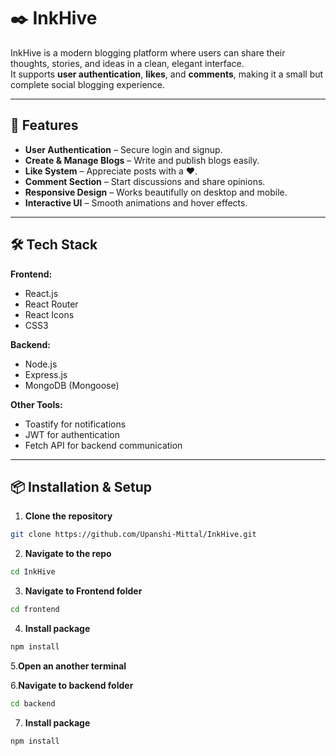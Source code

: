 # ✒️ InkHive

InkHive is a modern blogging platform where users can share their thoughts, stories, and ideas in a clean, elegant interface.  
It supports **user authentication**, **likes**, and **comments**, making it a small but complete social blogging experience.

---

## 🚀 Features
- **User Authentication** – Secure login and signup.
- **Create & Manage Blogs** – Write and publish blogs easily.
- **Like System** – Appreciate posts with a ❤️.
- **Comment Section** – Start discussions and share opinions.
- **Responsive Design** – Works beautifully on desktop and mobile.
- **Interactive UI** – Smooth animations and hover effects.

---

## 🛠️ Tech Stack
**Frontend:**
- React.js
- React Router
- React Icons
- CSS3

**Backend:**
- Node.js
- Express.js
- MongoDB (Mongoose)

**Other Tools:**
- Toastify for notifications
- JWT for authentication
- Fetch API for backend communication

---

## 📦 Installation & Setup

1. **Clone the repository**
```bash
git clone https://github.com/Upanshi-Mittal/InkHive.git
```
2. **Navigate to the repo**
```bash
cd InkHive
```
3. **Navigate to Frontend folder**
```bash
cd frontend
```
4. **Install package**
```bash
npm install
```
5.**Open an another terminal**

6.**Navigate to backend folder**
```bash
cd backend
```
7. **Install package**
```bash
npm install
```
